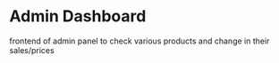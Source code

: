 # Admin Dashboard
frontend of admin panel to check various products and change in their sales/prices
